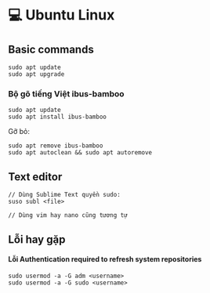# 💻 Ubuntu Linux

## Basic commands

```
sudo apt update 
sudo apt upgrade
```

### Bộ gõ tiếng Việt ibus-bamboo

```
sudo apt update
sudo apt install ibus-bamboo
```

Gỡ bỏ:

```
sudo apt remove ibus-bamboo
sudo apt autoclean && sudo apt autoremove
```

## Text editor

```
// Dùng Sublime Text quyền sudo: 
suso subl <file>

// Dùng vim hay nano cũng tương tự
```

## Lỗi hay gặp

#### Lỗi Authentication required to refresh system repositories

```
sudo usermod -a -G adm <username>
sudo usermod -a -G sudo <username>
```

